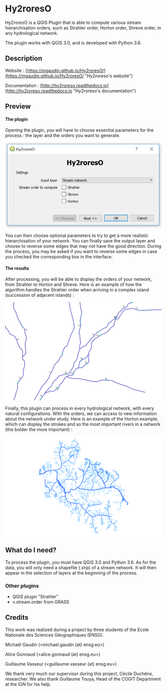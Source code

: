 # Hy2roresO
Hy2roresO is a QGIS Plugin that is able to compute various stream hierarchisation orders, such as Strahler order, Horton order, Shreve order, in any hydrological network.

The plugin works with QGIS 3.0, and is developed with Python 3.6.


## Description
Website : [https://mgaudin.github.io/Hy2roresO/](https://mgaudin.github.io/Hy2roresO/ "Hy2roreso's website")

Documentation : [http://hy2roreso.readthedocs.io](http://hy2roreso.readthedocs.io "Hy2roreso's documentation")

## Preview
#### The plugin
Opening the plugin, you will have to choose essential parameters for the process : the layer and the orders you want to generate.

![alternativetext](asset/page1.png)

You can then choose optional parameters to try to get a more realistic hierarchisation of your network. You can finally save the output layer and choose to reverse some edges that may not have the good direction.
During the process, you may be asked if you want to reverse some edges in case you checked the corresponding box in the interface.

#### The results
After processing, you will be able to display the orders of your network, from Strahler to Horton and Shreve.
Here is an example of how the algorithm handles the Strahler order when arriving in a complex island (succession of adjacent islands) :

![alternativetext](asset/Hy2roresO_complexe_strahler.png)

Finally, this plugin can process in every hydrological network, with every natural configurations. With the orders, we can access to new information about the network under study. Here is an example of the Horton example, which can display the strokes and so the most important rivers in a network (the bolder the more important) :

![alternativetext](asset/Hy2roresO_Horton.png)

## What do I need?
To process the plugin, you must have QGIS 3.0 and Python 3.6.
As for the data, you will only need a shapefile (.shp) of a stream network. It will then appear in the selection of layers at the beginning of the process.

### Other plugins

- QGIS plugin "Strahler"
- v.stream.order from GRASS

## Credits

This work was realized during a project by three students of the Ecole Nationale des Sciences Géographiques (ENSG).

Michaël Gaudin (<michael.gaudin (at) ensg.eu>)

Alice Gonnaud (<alice.gonnaud (at) ensg.eu>)

Guillaume Vasseur (<guillaume.vasseur (at) ensg.eu>)

We thank very much our supervisor during this project, Cécile Duchêne, researcher. We also thank Guillaume Touya, Head of the COGIT Department at the IGN for his help.
